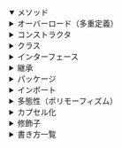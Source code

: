 <details open>
<summary>メソッド</summary>

<details>
<summary>オーバーロード（多重定義）</summary>

- 同じ名前のメソッドを定義すること
- 引数の型か数を変えること
  
</details>

<details>
<summary>コンストラクタ</summary>

- インスタンス生成時に自動的に実行される
- クラスはインスタンス化の際、必ずコンストラクタを実行する
- すべてのコンストラクタは、親クラスのコンストラクタを呼び出す
- コードに記載がないとき、自動的に引数なしの親クラスのコンストラクタを呼び出す
- クラスと同名にすること
- 戻り値なし

<details>
<summary>引数を渡すとき</summary>

- `クラス名 インスタンス名 = new クラス名(実引数1, 実引数2...);`
  
</details>

<details>
<summary>デフォルトコンストラクタ</summary>

- コンストラクタが1つもないとき自動的にコンパイル時に追加される
- 引数、処理内容なし

</details>

<details>
<summary>他のコンストラクタの呼び出し</summary>

- `this(引数);`
- コンストラクタの先頭に記述する
  
</details>

<details>
<summary>親クラスのコンストラクタの呼び出し</summary>

- `super(引数);`
- コンストラクタの先頭に記述する
  
</details>

<details>
<summary>他のコンストラクタと親クラスのコンストラクタを両方呼び出したい</summary>

- 一緒には書けないので`this()`を先に呼出し、呼び出した先のコンストラクタで`super()`を記述する

</details>
</details>

</details>

<details>
<summary>クラス</summary>

<details>
<summary>フィールド</summary>

- クラスブロック内に宣言された変数
- 整数変数は0で初期化される
- 文字列はnullで初期化される

<details>
<summary>定数フィールド</summary>

- フィールド宣言の先頭に`final`をつけると書き換えられなくなる

</details>
</details>
<details>
<summary>インスタンス</summary>

- Hero h2としてh2 = h1としても、h1を別のところから参照できる変数が増えただけで、Heroクラスのインスタンス自体はh1の一個のみである
- 同じパッケージの、別のソースファイルのクラスはクラス名のみで呼び出せる

- 宣言
  - `クラス型名 変数名;`
  - ex: Hero h1;
- インスタンスを生成して代入
  - `変数名 = new クラス型名();`
  - ex: `h1 = new Hero();`

</details>


<details>
<summary>初期化ブロック（初期化子）</summary>

- コンストラクタより先に実行される名前のないブロック
- 複数のコンストラクタに共通する処理を実行
- 1つのクラスに複数列記可能。上から順に処理される

<details>
<summary>インスタンス初期化子</summary>

- インスタンスが生成される度にこのブロック内の処理が実行される
- `{ 処理内容 }`
  
</details>
<details>
<summary>クラス初期化子（静的初期化ブロック）</summary>

- クラスがはじめてロードされたときに1回だけ実行される
- `static { 処理内容 }`

</details>
<details>
<summary>初期化ブロックの実行</summary>

1.superクラスのコンストラクタ呼び出し
2.初期化ブロック
3.自分のクラスのコンストラクタ
  
</details>
</details>
</details>
<details>
<summary>インターフェース</summary>

- 抽象度の高い抽象クラスを特別扱いする
- `public interface インターフェース名 { ... }`
  
<details>
<summary>インターフェースの条件</summary>

- 基本的に、すべてのメソッドが抽象メソッドである
  - インターフェース内で宣言されたメソッドは、自動的に public かつ abstract になるので省略可能
  - インターフェース内で処理内容を持てるメソッド
    - defaultメソッド
      - `default 戻り値の型 メソッド名(引数リスト) { 処理のデフォルト実装 }`
      - 継承先でオーバーライドされなかった場合、自動的にデフォルト実装として定めた処理内容でオーバーライドされたものとみなされる
- 基本的に、フィールドを1つも持たない
  - 定数(publicstatic finalがついたフィールド)だけは宣言可能
    - その場合、public static finalは省略可能
      - ➡ インターフェース内でフィールドを宣言すると、自動的にpublic static finalが補われ、定数を宣言したことになる
`public`以外の修飾子は使用不可

</details>
<details>
<summary>インターフェースを継承して子クラスを定義する</summary>

- implements
  - `public class クラス名 implements インターフェース名 { ... }`

</details>
<details>
<summary>多重継承</summary>

- 通常、親クラスを複数持つことはできないが、インターフェースであれば、特別に多重継承が可能
- 親クラスが2つあると、同じ名前のメソッドを複数継承してしまう可能性がある。しかしインターフェースであれば必ずインターフェースを継承したクラスはそのメソッドをオーバーライドするので、そのような事故を防げる
- 多重継承の構文
  - `public class クラス名 implements 親インターフェース名1, 親インターフェース名2,... { ... }`
  
</details>
<details>
<summary>インターフェースからインターフェースへの継承</summary>

- `public interface インターフェース名 extends 親インターフェース名 { ... }`
- インターフェースの多重継承
  - `public interface インターフェース名 extends 親インターフェース名1, 親インターフェース名2... { ... }`
- 親クラスからの継承とインターフェースの実装を同時に行う
  - `public class クラス名 extends 親クラス implements 親インターフェース名1, 親インターフェース名2, ... { ... }`
  
</details>
</details>
<details>
<summary>継承</summary>

- 既存のクラスを元に、メソッドや変数を追加したクラスを作ること
- コンストラクタは継承しない
- 親クラスから見て、子クラスを複数定義することも可能
- 孫クラスや曾孫クラスも定義することも可能
- 多重継承は不可
  - 子クラスから見て、親クラスはひとつだけしか持てない

- 子クラスの定義
  -  `public class サブクラス名 extends スーパークラス名 { スーパークラスとの差分となるメンバ }`

- オーバーライド
  - 子クラスで親クラスのメソッドを再定義すること
  - 条件
    - 戻り値の型、メソッド名、引数の型と形がすべて同じであること
    - 子クラス内で定義し直せば上書きされる

- super
  - 今よりひとつ内側のインスタンス部分を指す予約語
  - 親インスタンス部分のフィールドを利用
    - `super.フィールド名`
  - 親インスタンス部分のメソッドを呼び出す
    - `super.メソッド名(引数)`
    - ex:

```java
   class PoisonMatango extends Matango {
   ...
   public void attack(Hero h) { // 親クラスのMatangoクラスにもあるメソッド
       super.attack(h); // 親クラスの内容を引き継ぐ
       ... // 子クラスでの追加部分
```

   - 祖父母インスタンス部分へのアクセス方法はない

- 抽象メソッド
  - 何もしないメソッド
  - 現時点では何をするかを確定できいないメソッド
  - 実装内容を持たないメソッド
  - `public abstract 戻り値の型 メソッド名(引数リスト);`
  - メソッドだが`{}`ではなく`;`をつける
  - 実装
    - 未定だったメソッドの内容が確定すること

</details>


<details>
<summary>パッケージ</summary>

- クラスを分類する仕組み
- クラスをパッケージに所属させる
  - `package 所属させたいパッケージ名;`
  - ソースコードの先頭に記述すること
 
- 完全限定クラス名
  - パッケージに入れたクラスは、パッケージ名も書かないと指定できなくなる
  - パッケージ名を先頭につけた完全なクラス名のことを完全限定クラス名、完全修飾クラス名、略してFQCNという
  - `パッケージ名.クラス名`
  - 同じパッケージ内で他のクラスを呼び出す際は、クラス名のみでいいが、完全限定クラス名を使用してもエラーにはならない
    
  
</details>

<details>
<summary>インポート</summary>

- 一度クラスやパッケージをインポートすればそのコード内で長い入力をせずに済む
- パッケージ内のすべてのクラスをインポートする
  - `import パッケージ名.*;`
- 1つのクラスのみをインポートする
  - `import パッケージ名.クラス名;`
    
</details>
<details>
<summary>多態性（ポリモーフィズム）</summary>

- インスタンスの多態性
  - インスタンスの左辺と右辺を別の型で指定できる
  - この場合、中身は本当はSuperHeroだが、Characterとして捉える
    - ex: `Character c = new SperHero();`
  - 親クラス = 子クラスは可能
  - 親族じゃないクラス、子クラス = 親クラスは不可
  - 抽象クラスやインターフェースはインスタンス化できないが、箱の型（左辺）にならできる
  - 中身のクラスのメソッドも、箱の型が使えないメソッドだと使えない
    - コンピューターは中身の型の名前を忘れ、箱の型としてしか捉えられなくなる
  - ただし、箱と中身両方に存在するメソッドを実行する場合、中身のメソッドが実行される
  - 別のクラスのインスタンスを配列にまとめられる
    - インスタンス化する宣言の左辺を統一すれば同じ配列に入れられる
      - ex:
        
```java
   Character[] c = new Character[3];
   c[0] = new Hero();
   c[1] = new Thief();
   c[2] = new Wizard();
```

</details>
<details>
<summary>カプセル化</summary>

- フィールドのアクセス制御
  - `アクセス修飾子 フィールド宣言;`
- メソッドのアクセス制御
  - `アクセス修飾子 メソッド宣言 { ... }`

- クラス宣言の前に`public`をつけないと、そのクラスへのアクセスは同一パッケージに属するクラスのみ許可される
  - 中のメソッドが`public`でもクラス自体が`public`でなければアクセス不可

 - `package private`クラスの特徴
    - クラス名はソースファイル名と異なってもよい
    - 1つのソースファイルに複数のクラスを宣言してもよい
    - 1つのファイルに1つの`public class`
    - `package private`クラスであればいくつあってもよい
    - 1つの`public`クラスと複数の`package private`クラスでもよい

- フィールドを`private`にすると、外からアクセスできなくなるのでは？
  ➡ そのクラスのメソッドを経由して操作可能
     ex: クラス a ➡✖ クラス b の private フィールド ba
         クラス a ➡〇 クラス b の bb メソッド ➡〇 クラス b の フィールド ba
  - メソッド経由じゃないとフィールドが触れないなら、他クラスのフィールドを参照できないのでは？
    - フィールド値を取り出す/代入するだけのメソッド
      - 一般的にgetter / setterと呼ばれる
      - getterとsetterの総称をアクセサという
      - `get + 対象のフィールドの名称`をキャメルケースで記述する
      - ex:
```java
   public class Hero {
     private String name;
     ...
     public String getName() {
       return this.name;
     }
   }
```

- カプセル化とデータ隠蔽
  - カプセル化
    - フィールドとそれを操作するメソッドが対象
    - `private`によってデータは隠して
    - `public`によって外部にはメソッドを入口として提供すること
    - データと機能をクラスの中にひとまとめにすること
  - データ隠蔽
    - カプセル化に必要なもの
    - 対象をフィールドとして`private`をつけて外部から直接触れなくする

  - 情報隠蔽
    - プログラミングのルールというより、もっと大きな設計思想
    - 「内部の仕組みは見せず、外部には使い方（インターフェース）だけを公開する」

 - 静的メンバ
  - 静的フィールドと静的メソッド（クラスメソッド）がある
  - クラスに紐づく
  - インスタンスを生成しなくても共有可能
  - フィールドに`static`をつけるのは、`public static final`として定数を共有する目的で利用されるのが一般的
  - クラス変数の宣言
    - `static int money`
  - クラス変数へのアクセス
    - `クラス名.静的フィールド名`
  - クラスメソッドの宣言
    - `static void attack()`
  - クラスメソッド呼び出し
    - 同パッケージ内
      - `クラス名 クラスメソッド名()`
      - インポートなしで呼び出せる
    - 別パッケージ
      - インポートしないと呼び出せない
```java
   import パッケージ名 クラス名;
   クラス名 クラスメソッド名();
```
  - 静的メンバのインポート
    - `import static パッケージ名.クラス名.静的メンバ名;`
      - 静的メンバ名の代わりに`*`を指定すると、そのクラスに属するすべての静的メンバが対象になる
      
</details>

<details>
<summary>修飾子</summary>

- 修飾子は順不同で記述可能
- final
  - 続く変数などを上書き不可にする
  - `final`をつけた変数を定数という
  - 定数なので大文字ですべて記述する
  - `final 型名 定数名 = 初期値`
  - 初期化せず定義だけした場合、一度だけ値の代入が可能
    
</details>

<details>
<summary>書き方一覧</summary>

<table>
  <tr>
    <th colspan="2">ヘッダー1</th>
    <th>ヘッダー2</th>
  </tr>
  <tr>
    <td>内容1</td>
    <td>内容2</td>
    <td>内容3</td>
  </tr>
</table>

- 定義
  
| 大分類 | 小分類 | 名前 | 書き方 |
|---|---|---|---|
| フィールド | クラス内 | クラスでのフィールド | `修飾子 型名 フィールド名;` |
| フィールド | インターフェース内 |インターフェースでのフィールド | `型名 フィールド名;` |
| メソッド | クラス内 | メソッド | `public static void メソッド名() { ... }` |
| メソッド | インターフェース内 | インターフェースでのメソッド | `戻り値 メソッド名();` |
| コンストラクタ | クラス内 | コンストラクタ | `public クラス名()` |
| 初期化子 | クラス | インスタンス初期化子 | `{ 処理内容 }` |
| 初期化子 | クラス | クラス初期化子（静的初期化ブロック） | `static { 処理内容 }` |
| クラス | 子クラス | extends | `public class 子クラス名 extends 親クラス名` |
| クラス | インターフェースを継承する | implements |`public class クラス名 implements インターフェース名 { ... }` |
| クラス | インターフェースを複数継承する | 多重継承 |`public class クラス名 implements 親インターフェース名1, 親インターフェース名2,... { ... }` |
| インターフェース | インターフェース | インターフェースを継承したインターフェース | `public interface インターフェース名 extends 親インターフェース名 { ... }` |
| インターフェース | インターフェース | インターフェースを複数継承したインターフェース | `public interface インターフェース名 extends 親インターフェース名1, 親インターフェース名2... { ... }` |
| インターフェース | クラス | インターフェースと親クラスを両方継承する | `public class クラス名 extends 親クラス implements 親インターフェース名1, 親インターフェース名2, ... { ... }` |


- 初期化
  
| 種別 | 場合 | 書き方 |
|---|---|---|
| フィールド | インターフェース内 | `型名 変数名 = 値;` |
| インスタンス | 引数を渡すインスタンス生成 | `クラス名 インスタンス名 = new クラス名(実引数1, 実引数2...);` |
| メソッド | インターフェース内で処理内容を持たせる場合 | `default 戻り値の型 メソッド名(引数リスト) { 処理のデフォルト実装 }` |


- 呼び出し
  
| 種別 | 書き方 |
|---|---|
| staticフィールド | `クラス名.フィールド名` |
| メソッド | `メソッド名()` |
| 親インスタンス部分のメソッド | `super.メソッド名(引数)` |
| 他のコンストラクタ | `this(引数);` |
| 親クラスのコンストラクタ | `super(引数);` |
| 完全限定クラス名 | `パッケージ名.クラス名` |

| | 書き方 |
|---|---|
| 自分自身のインスタンスの | `this.` |
| 今より1つ親側のフィールドを指す | `super.フィールド名` |

| | | 書き方 |
|---|---|---|
| インポート | パッケージ内のすべてのクラス | `import パッケージ名.*;` |
| インポート | クラス | `import パッケージ名.クラス名;` |

- メンバへのアクセス制御レベル
  
| 制限レベル | 名称 | 指定方法 | アクセスを許可する範囲 | インターフェース内 |
|---|---|---|---|---|
| 制限が厳しい | private | private | 自分自身のクラスのみ | インターフェース内のメソッドに使えるがヘルパー関数のみ |
|     ↓       | package private | (何も書かない) | 自分と同じパッケージに属するクラス | |
|     ↓       | protected | protected | 自分と同じパッケージに属するか、自分を継承した子クラス | |
| 制限が緩い | public | public | すべてのクラス| 自動付与 |

- クラスへのアクセス制御
  
| 制限レベル | 名称 | 指定方法 | アクセスを許可する範囲 |
|---|---|---|---|
| 厳しい | package private | (何も書かない) | 自分と同じパッケージに属するクラス |
| 緩い | public | public | すべてのクラス |


- アクセス修飾子以外の修飾子

| | インターフェース名 | クラス名 | オーバーライド | メソッド名 | フィールド名 |
|---|---|---|---|---|
| static | 使用不可 | 使用不可 | 不可 | インターフェースから直接呼び出せる。クラスでも定義可。継承とインスタンス化不可 | すべて同じ実体として扱われる。インスタンス化しても新しい実体にならない |
| final | インターフェースは継承前提なので継承禁止にするfinalは使えない | 継承不可にする | 不可 | オーバーライド不可にする | 定数にする |
| abstract | 抽象メソッドには自動付与 | 抽象クラスになる | 抽象メソッドになる | 使用不可 |

- 継承のキーワード
  
| 継承元 | 継承先 | キーワード | 継承元の数 |
|---|---|---|---|
| クラス | クラス | extends | 1つ |
| インターフェース | クラス | implements | 1つ以上 |
| インターフェース | インターフェース | extends | 1つ以上 |

</details>
